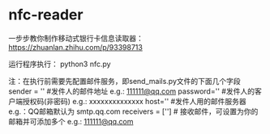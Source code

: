 # nfc-reader

一步步教你制作移动式银行卡信息读取器：
https://zhuanlan.zhihu.com/p/93398713

运行程序执行：
python3 nfc.py

注：在执行前需要先配置邮件服务，即send_mails.py文件的下面几个字段
sender = '' #发件人的邮件地址                 e.g.: 111111@qq.com
password='' #发件人的客户端授权码(非密码)     e.g.: xxxxxxxxxxxxxx
host=''     #发件人用的邮件服务器             e.g.：QQ邮箱默认为 smtp.qq.com
receivers = ['']  # 接收邮件，可设置为你的邮箱并可添加多个   e.g.: 111111@qq.com
